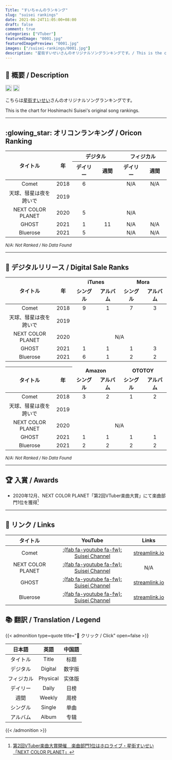 ```yaml
---
Title: "すいちゃんのランキング"
slug: "suisei rankings"
date: 2021-06-24T11:05:00+08:00
draft: false
comment: true
categories: ["VTuber"]
featuredImage: "0001.jpg"
featuredImagePreview: "0001.jpg"
images: ["/suisei-rankings/0001.jpg"]
description: "星街すいせいさんのオリジナルソングランキングです。/ This is the chart for Hoshimachi Suisei's original song rankings."
---
```


## :memo: 概要 / Description

<a href="https://twitter.com/suisei_hosimati"><img src="https://img.shields.io/badge/Twitter-@suisei__hosimati-0075bd?style=flat-square&logo=twitter" height="20"></img></a> <a href="https://www.youtube.com/channel/UC5CwaMl1eIgY8h02uZw7u8A"><img src="https://img.shields.io/badge/YouTube-Suisei%20Channel-d40000?style=flat-square&logo=youtube" height="20"></img></a>

こちらは[星街すいせい](https://twitter.com/suisei_hosimati)さんのオリジナルソングランキングです。

This is the chart for Hoshimachi Suisei's original song rankings.

<!--more-->

---

## :glowing_star: オリコンランキング / Oricon Ranking

<table>
	<colgroup span="6"></colgroup>
	<thead>
	<tr>
		<th rowspan=2 align="center" valign=middle width=140pt><b>タイトル</b></th>
		<th rowspan=2 align="center" valign=middle width=20pt><b>年</b></th>
		<th colspan=2 align="center" valign=middle><b>デジタル</b></th>
		<th colspan=2 align="center" valign=middle><b>フィジカル</b></th>
	</tr>
	<tr>
		<th align="center" valign=middle width=60pt><b>デイリー</b></th>
		<th align="center" valign=middle width=60pt><b>週間</b></th>
		<th align="center" valign=middle width=60pt><b>デイリー</b></th>
		<th align="center" valign=middle width=60pt><b>週間</b></th>
	</tr>
	</thead>
	<tr>
		<td align="center" valign=middle>Comet</td>
		<td align="center" valign=middle>2018</td>
		<td align="center" valign=middle>6</td> <!--デジタル デイリー-->
		<td align="center" valign=middle></td> <!--デジタル 週間-->
		<td align="center" valign=middle>N/A</td> <!--フィジカル デイリー-->
		<td align="center" valign=middle>N/A</td> <!--フィジカル 週間-->
	</tr>
    <tr>
		<td align="center" valign=middle>天球、彗星は夜を跨いで</td>
		<td align="center" valign=middle>2019</td>
		<td align="center" valign=middle></td> <!--デジタル デイリー-->
		<td align="center" valign=middle></td> <!--デジタル 週間-->
		<td align="center" valign=middle></td> <!--フィジカル デイリー-->
		<td align="center" valign=middle></td> <!--フィジカル 週間-->
	</tr>
	<tr>
		<td align="center" valign=middle>NEXT COLOR PLANET</td>
		<td align="center" valign=middle>2020</td>
		<td align="center" valign=middle>5</td>
		<td align="center" valign=middle colspan=3>N/A</td>
	</tr>
	<tr>
		<td align="center" valign=middle>GHOST</td>
		<td align="center" valign=middle>2021</td>
		<td align="center" valign=middle>1</td> <!--デジタル デイリー-->
		<td align="center" valign=middle>11</td> <!--デジタル 週間-->
		<td align="center" valign=middle>N/A</td> <!--フィジカル デイリー-->
		<td align="center" valign=middle>N/A</td> <!--フィジカル 週間-->
	</tr>
	<tr>
		<td align="center" valign=middle>Bluerose</td>
		<td align="center" valign=middle>2021</td>
		<td align="center" valign=middle>5</td> <!--デジタル デイリー-->
		<td align="center" valign=middle></td> <!--デジタル 週間-->
		<td align="center" valign=middle>N/A</td> <!--フィジカル デイリー-->
		<td align="center" valign=middle>N/A</td> <!--フィジカル 週間-->
	</tr>
</table>

<font size="2">*N/A: Not Ranked / No Data Found*</font>

---

## :night_with_stars: デジタルリリース / Digital Sale Ranks

<table>
	<colgroup span="6"></colgroup>
	<thead>
	<tr>
		<th rowspan=2 align="center" valign=middle width=140pt><b>タイトル</b></th>
		<th rowspan=2 align="center" valign=middle width=20pt><b>年</b></th>
		<th colspan=2 align="center" valign=middle><b>iTunes</b></th>
		<th colspan=2 align="center" valign=middle><b>Mora</b></th>
    </tr>
	<tr>
		<td align="center" valign=middle width=60pt><b>シングル</b></td>
		<td align="center" valign=middle width=60pt><b>アルバム</b></td>
		<td align="center" valign=middle width=60pt><b>シングル</b></td>
		<td align="center" valign=middle width=60pt><b>アルバム</b></td>
	</tr>
	</thead>
	<tr>
		<td align="center" valign=middle>Comet</td>
		<td align="center" valign=middle>2018</td>
		<td align="center" valign=middle>9</td> <!--iTunes シングル-->
		<td align="center" valign=middle>1</td> <!--iTunes アルバム-->
		<td align="center" valign=middle>7</td> <!--Mora シングル-->
		<td align="center" valign=middle>3</td> <!--Mora アルバム-->
	</tr>
    <tr>
		<td align="center" valign=middle>天球、彗星は夜を跨いで</td>
		<td align="center" valign=middle>2019</td>
		<td align="center" valign=middle></td> <!--iTunes シングル-->
		<td align="center" valign=middle></td> <!--iTunes アルバム-->
		<td align="center" valign=middle></td> <!--Mora シングル-->
		<td align="center" valign=middle></td> <!--Mora アルバム-->
	</tr>
	<tr>
		<td align="center" valign=middle>NEXT COLOR PLANET</td>
		<td align="center" valign=middle>2020</td>
		<td colspan=6 align="center" valign=middle>N/A</td>
	</tr>
	<tr>
		<td align="center" valign=middle>GHOST</td>
		<td align="center" valign=middle>2021</td>
		<td align="center" valign=middle>1</td> <!--iTunes シングル-->
		<td align="center" valign=middle>1</td> <!--iTunes アルバム-->
		<td align="center" valign=middle>1</td> <!--Mora シングル-->
		<td align="center" valign=middle>3</td> <!--Mora アルバム-->
	</tr>
	<tr>
		<td align="center" valign=middle>Bluerose</td>
		<td align="center" valign=middle>2021</td>
		<td align="center" valign=middle>6</td> <!--iTunes シングル-->
		<td align="center" valign=middle>1</td> <!--iTunes アルバム-->
		<td align="center" valign=middle>2</td> <!--Mora シングル-->
		<td align="center" valign=middle>2</td> <!--Mora アルバム-->
	</tr>
</table>

<table>
	<colgroup span="6"></colgroup>
	<thead>
	<tr>
		<th rowspan=2 align="center" valign=middle width=140pt><b>タイトル</b></td>
		<th rowspan=2 align="center" valign=middle width=20pt><b>年</b></td>
        <td colspan=2 align="center" valign=middle><b>Amazon</b></td>
		<td colspan=2 align="center" valign=middle><b>OTOTOY</b></td>
	</tr>
	<tr>
        <td align="center" valign=middle width=60pt><b>シングル</b></td>
		<td align="center" valign=middle width=60pt><b>アルバム</b></td>
		<td align="center" valign=middle width=60pt><b>シングル</b></td>
		<td align="center" valign=middle width=60pt><b>アルバム</b></td>
	</tr>
	</thead>
	<tr>
		<td align="center" valign=middle>Comet</td>
		<td align="center" valign=middle>2018</td>
        <td align="center" valign=middle>3</td> <!--Amazon シングル-->
		<td align="center" valign=middle>2</td> <!--Amazon アルバム-->
		<td align="center" valign=middle>1</td> <!--OTOTOY シングル-->
		<td align="center" valign=middle>2</td> <!--OTOTOY アルバム-->
	</tr>
    <tr>
		<td align="center" valign=middle>天球、彗星は夜を跨いで</td>
		<td align="center" valign=middle>2019</td>
        <td align="center" valign=middle></td> <!--Amazon シングル-->
		<td align="center" valign=middle></td> <!--Amazon アルバム-->
		<td align="center" valign=middle></td> <!--OTOTOY シングル-->
		<td align="center" valign=middle></td> <!--OTOTOY アルバム-->
	</tr>
	<tr>
		<td align="center" valign=middle>NEXT COLOR PLANET</td>
		<td align="center" valign=middle>2020</td>
		<td colspan=6 align="center" valign=middle>N/A</td>
	</tr>
	<tr>
		<td align="center" valign=middle>GHOST</td>
		<td align="center" valign=middle>2021</td>
        <td align="center" valign=middle>1</td> <!--Amazon シングル-->
		<td align="center" valign=middle>1</td> <!--Amazon アルバム-->
		<td align="center" valign=middle>1</td> <!--OTOTOY シングル-->
		<td align="center" valign=middle>1</td> <!--OTOTOY アルバム-->
	</tr>
	<tr>
		<td align="center" valign=middle>Bluerose</td>
		<td align="center" valign=middle>2021</td>
        <td align="center" valign=middle>2</td> <!--Amazon シングル-->
		<td align="center" valign=middle>2</td> <!--Amazon アルバム-->
		<td align="center" valign=middle>2</td> <!--OTOTOY シングル-->
		<td align="center" valign=middle>2</td> <!--OTOTOY アルバム-->
	</tr>
</table>

<font size="2">*N/A: Not Ranked / No Data Found*</font>

---

## :trophy: 入賞 / Awards

- 2020年12月、NEXT COLOR PLANET「第2回VTuber楽曲大賞」にて楽曲部門1位を獲得[^1]

---

## :link: リンク / Links

|タイトル|YouTube|Links|
|:----:|:--:|:----:|
|Comet|[:(fab fa-youtube fa-fw): Suisei Channel](https://www.youtube.com/watch?v=3cqV5BKJHyk)|[<i class="fas fa-meteor"></i> streamlink.io](https://suisei.streamlink.to/bluerose)|
|NEXT COLOR PLANET|[:(fab fa-youtube fa-fw): Suisei Channel](https://www.youtube.com/watch?v=vQHVGXdcqEQ)|N/A|
|GHOST|[:(fab fa-youtube fa-fw): Suisei Channel](https://www.youtube.com/watch?v=IKKar5SS29E)|[<i class="fas fa-ghost"></i> streamlink.io](https://suisei.streamlink.to/GHOST)|
|Bluerose|[:(fab fa-youtube fa-fw): Suisei Channel](https://www.youtube.com/watch?v=ZfDYRy17CBY)|[<i class="fas fa-meteor"></i> streamlink.io](https://suisei.streamlink.to/bluerose)|


## :books: 翻訳 / Translation / Legend

{{< admonition type=quote title="📌 クリック / Click" open=false >}}

|日本語|英語|中国語|
|:----:|:--:|:----:|
|タイトル|Title|标题|
|デジタル|Digital|数字版|
|フィジカル|Physical|实体版|
|デイリー|Daily|日榜|
|週間|Weekly|周榜|
|シングル|Single|单曲|
|アルバム|Album|专辑|

{{< /admonition >}}

[^1]: [第2回VTuber楽曲大賞開催　楽曲部門1位はホロライブ・星街すいせい「NEXT COLOR PLANET」](https://panora.tokyo/archives/14764)
